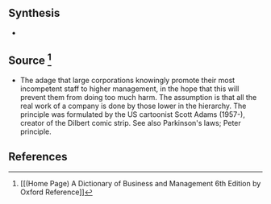 ## Synthesis
- 
## Source [^1]
- The adage that large corporations knowingly promote their most incompetent staff to higher management, in the hope that this will prevent them from doing too much harm. The assumption is that all the real work of a company is done by those lower in the hierarchy. The principle was formulated by the US cartoonist Scott Adams (1957-), creator of the Dilbert comic strip. See also Parkinson's laws; Peter principle.
## References

[^1]: [[(Home Page) A Dictionary of Business and Management 6th Edition by Oxford Reference]]